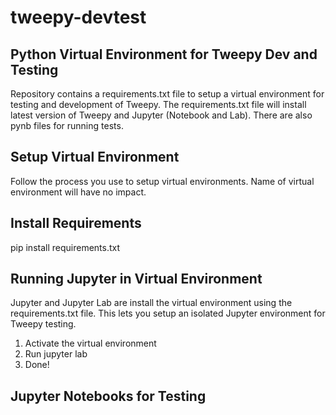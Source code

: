 # tweepy-devtest
## Python Virtual Environment for Tweepy Dev and Testing

Repository contains a requirements.txt file to setup a virtual environment for testing and development of Tweepy. The requirements.txt file will install latest version of Tweepy and Jupyter (Notebook and Lab). There are also pynb files for running tests. 

## Setup Virtual Environment
Follow the process you use to setup virtual environments. Name of virtual environment will have no impact. 

## Install Requirements

pip install requirements.txt

## Running Jupyter in Virtual Environment 
Jupyter and Jupyter Lab are install the virtual environment using the requirements.txt file. This lets you setup an isolated Jupyter environment for Tweepy testing. 
1. Activate the virtual environment
2. Run jupyter lab
3. Done!

## Jupyter Notebooks for Testing


